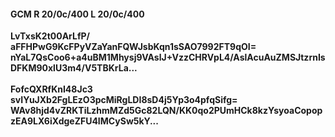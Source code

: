 #### GCM R 20/0c/400 L 20/0c/400
**LvTxsK2t00ArLfP/**<br/>**aFFHPwG9KcFPyVZaYanFQWJsbKqn1sSAO7992FT9qOI=**<br/>**nYaL7QsCoo6+a4uBM1Mhysj9VAslJ+VzzCHRVpL4/AslAcuAuZMSJtzrnIsDFKM90xlU3m4/V5TBKrLa...**<br/><br/>
**FofcQXRfKnI48Jc3**<br/>**svIYuJXb2FgLEzO3pcMiRgLDI8sD4j5Yp3o4pfqSifg=**<br/>**WAv8hjd4vZRKTiLzhmMZd5Gc82LQN/KK0qo2PUmHCk8kzYsyoaCopopzEA9LX6iXdgeZFU4IMCySw5kY...**